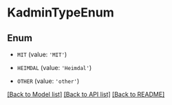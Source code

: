 # KadminTypeEnum


## Enum

* `MIT` (value: `'MIT'`)

* `HEIMDAL` (value: `'Heimdal'`)

* `OTHER` (value: `'other'`)

[[Back to Model list]](../README.md#documentation-for-models) [[Back to API list]](../README.md#documentation-for-api-endpoints) [[Back to README]](../README.md)


